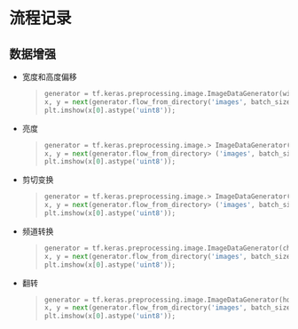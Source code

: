 # 流程记录

## 数据增强



- 宽度和高度偏移  

    >  ```python
    >  generator = tf.keras.preprocessing.image.ImageDataGenerator(width_shift_range=[-90,-40,0,40,90],height_shift_range=[-40,0,40])
    >  x, y = next(generator.flow_from_directory('images', batch_size=1))
    >  plt.imshow(x[0].astype('uint8'));
    >  ```

- 亮度  
    > ```python
    > generator = tf.keras.preprocessing.image.> ImageDataGenerator(brightness_range=(0.8,4.2))
    > x, y = next(generator.flow_from_directory> ('images', batch_size=1))
    > plt.imshow(x[0].astype('uint8'));
    > ```

- 剪切变换
    > ```python  
    > generator = tf.keras.preprocessing.image.> ImageDataGenerator(shear_range=46)
    > x, y = next(generator.flow_from_directory> ('images', batch_size=1))
    > plt.imshow(x[0].astype('uint8'));
    > ```
- 频道转换
    > ```python
    > generator = tf.keras.preprocessing.image.ImageDataGenerator(channel_shift_range=180   )
    > x, y = next(generator.flow_from_directory('images', batch_size=1))
    > plt.imshow(x[0].astype('uint8'));
    > ```
- 翻转
    >```python  
    >generator = tf.keras.preprocessing.image.ImageDataGenerator(horizontal_flip=True,vertical_flip=True)  
    >x, y = next(generator.flow_from_directory('images', batch_size=1))  
    >plt.imshow(x[0].astype('uint8'));
    >```
